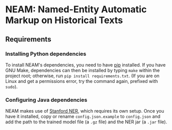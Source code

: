 # NEAM: Named-Entity Automatic Markup on Historical Texts

## Requirements
### Installing Python dependencies
To install NEAM's dependencies, you need to have [pip](https://pypi.python.org/pypi/pip) installed.
If you have GNU Make, dependencies can then be installed by typing `make` within the project root;
otherwise, run `pip install requirements.txt`. (If you are on Linux and get a permissions error,
try the command again, prefixed with `sudo`).

### Configuring Java dependencies
NEAM makes use of [Stanford NER](https://nlp.stanford.edu/software/CRF-NER.html), which requires
its own setup. Once you have it installed, copy or rename `config.json.example` to `config.json`
and add the path to the trained model file (a `.gz` file) and the NER jar (a `.jar` file).

